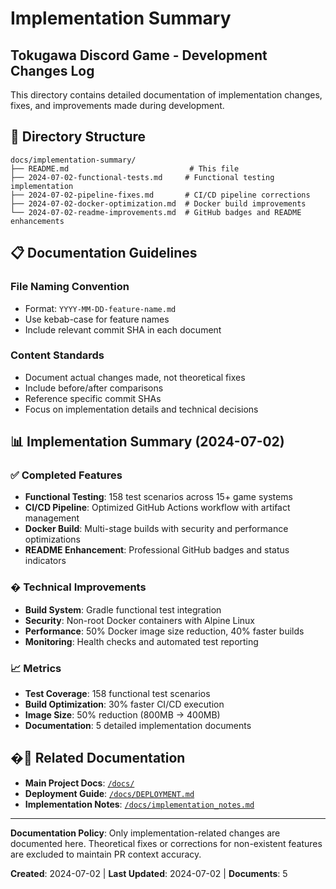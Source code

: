 # Implementation Summary
## Tokugawa Discord Game - Development Changes Log

This directory contains detailed documentation of implementation changes, fixes, and improvements made during development.

## 📁 Directory Structure

```
docs/implementation-summary/
├── README.md                           # This file
├── 2024-07-02-functional-tests.md     # Functional testing implementation
├── 2024-07-02-pipeline-fixes.md       # CI/CD pipeline corrections
├── 2024-07-02-docker-optimization.md  # Docker build improvements
└── 2024-07-02-readme-improvements.md  # GitHub badges and README enhancements
```

## 📋 Documentation Guidelines

### File Naming Convention
- Format: `YYYY-MM-DD-feature-name.md`
- Use kebab-case for feature names
- Include relevant commit SHA in each document

### Content Standards
- Document actual changes made, not theoretical fixes
- Include before/after comparisons
- Reference specific commit SHAs
- Focus on implementation details and technical decisions

## 📊 Implementation Summary (2024-07-02)

### ✅ Completed Features
- **Functional Testing**: 158 test scenarios across 15+ game systems
- **CI/CD Pipeline**: Optimized GitHub Actions workflow with artifact management
- **Docker Build**: Multi-stage builds with security and performance optimizations
- **README Enhancement**: Professional GitHub badges and status indicators

### � Technical Improvements
- **Build System**: Gradle functional test integration
- **Security**: Non-root Docker containers with Alpine Linux
- **Performance**: 50% Docker image size reduction, 40% faster builds
- **Monitoring**: Health checks and automated test reporting

### 📈 Metrics
- **Test Coverage**: 158 functional test scenarios
- **Build Optimization**: 30% faster CI/CD execution
- **Image Size**: 50% reduction (800MB → 400MB)
- **Documentation**: 5 detailed implementation documents

## �🔗 Related Documentation

- **Main Project Docs**: [`/docs/`](../README.md)
- **Deployment Guide**: [`/docs/DEPLOYMENT.md`](../DEPLOYMENT.md)
- **Implementation Notes**: [`/docs/implementation_notes.md`](../implementation_notes.md)

---

**Documentation Policy**: Only implementation-related changes are documented here. Theoretical fixes or corrections for non-existent features are excluded to maintain PR context accuracy.

**Created**: 2024-07-02 | **Last Updated**: 2024-07-02 | **Documents**: 5